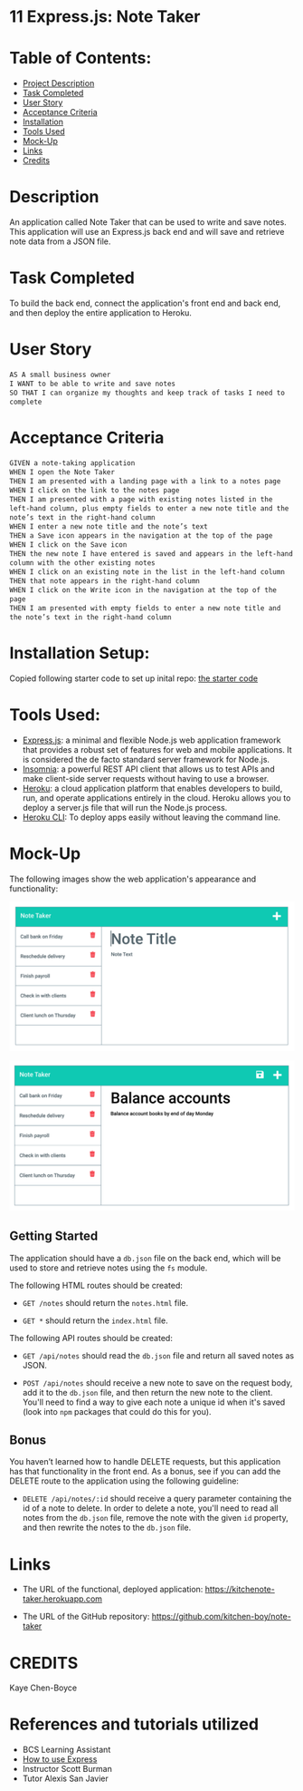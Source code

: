 # 11 Express.js: Note Taker
# Table of Contents:
* [Project Description](#description)
* [Task Completed](#task-completed)
* [User Story](#user-story)
* [Acceptance Criteria](#acceptance-criteria)
* [Installation](#installation-setup)
* [Tools Used](#tools-used)
* [Mock-Up](#mock-up)
* [Links](#links)
* [Credits](#credits)

# Description 
An application called Note Taker that can be used to write and save notes. This application will use an Express.js back end and will save and retrieve note data from a JSON file.

# Task Completed
To build the back end, connect the application's front end and back end, and then deploy the entire application to Heroku.

# User Story
```
AS A small business owner
I WANT to be able to write and save notes
SO THAT I can organize my thoughts and keep track of tasks I need to complete
```

# Acceptance Criteria

```
GIVEN a note-taking application
WHEN I open the Note Taker
THEN I am presented with a landing page with a link to a notes page
WHEN I click on the link to the notes page
THEN I am presented with a page with existing notes listed in the left-hand column, plus empty fields to enter a new note title and the note’s text in the right-hand column
WHEN I enter a new note title and the note’s text
THEN a Save icon appears in the navigation at the top of the page
WHEN I click on the Save icon
THEN the new note I have entered is saved and appears in the left-hand column with the other existing notes
WHEN I click on an existing note in the list in the left-hand column
THEN that note appears in the right-hand column
WHEN I click on the Write icon in the navigation at the top of the page
THEN I am presented with empty fields to enter a new note title and the note’s text in the right-hand column
```
# Installation Setup:
Copied following starter code to set up inital repo:
[the starter code](https://github.com/coding-boot-camp/miniature-eureka)

# Tools Used:
* [Express.js](https://www.npmjs.com/package/express): a minimal and flexible Node.js web application framework that provides a robust set of features for web and mobile applications. It is considered the de facto standard server framework for Node.js.
* [Insomnia](https://insomnia.rest/): a powerful REST API client that allows us to test APIs and make client-side server requests without having to use a browser.
* [Heroku](https://www.heroku.com/): a cloud application platform that enables developers to build, run, and operate applications entirely in the cloud. Heroku allows you to deploy a server.js file that will run the Node.js process.
* [Heroku CLI](https://devcenter.heroku.com/articles/heroku-cli): To deploy apps easily without leaving the command line.

# Mock-Up

The following images show the web application's appearance and functionality: 

![Existing notes are listed in the left-hand column with empty fields on the right-hand side for the new note’s title and text.](./Assets/images/11-express-homework-demo-01.png)

![Note titled “Balance accounts” reads, “Balance account books by end of day Monday,” with other notes listed on the left.](./Assets/images/11-express-homework-demo-02.png)

## Getting Started

The application should have a `db.json` file on the back end, which will be used to store and retrieve notes using the `fs` module.

The following HTML routes should be created:

* `GET /notes` should return the `notes.html` file.

* `GET *` should return the `index.html` file.

The following API routes should be created:

* `GET /api/notes` should read the `db.json` file and return all saved notes as JSON.

* `POST /api/notes` should receive a new note to save on the request body, add it to the `db.json` file, and then return the new note to the client. You'll need to find a way to give each note a unique id when it's saved (look into `npm` packages that could do this for you).

## Bonus

You haven’t learned how to handle DELETE requests, but this application has that functionality in the front end. As a bonus, see if you can add the DELETE route to the application using the following guideline:

* `DELETE /api/notes/:id` should receive a query parameter containing the id of a note to delete. In order to delete a note, you'll need to read all notes from the `db.json` file, remove the note with the given `id` property, and then rewrite the notes to the `db.json` file.

# Links
* The URL of the functional, deployed application: 
https://kitchenote-taker.herokuapp.com

* The URL of the GitHub repository: 
https://github.com/kitchen-boy/note-taker

# CREDITS
Kaye Chen-Boyce

# References and tutorials utilized
* BCS Learning Assistant
* [How to use Express](https://expressjs.com/en/api.html#express)
* Instructor Scott Burman
* Tutor Alexis San Javier
